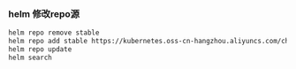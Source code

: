 

### helm 修改repo源

```bash
helm repo remove stable
helm repo add stable https://kubernetes.oss-cn-hangzhou.aliyuncs.com/charts
helm repo update
helm search
```